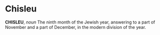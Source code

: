 # Chisleu

**CHISLEU**, _noun_ The ninth month of the Jewish year, answering to a part of November and a part of December, in the modern division of the year.
